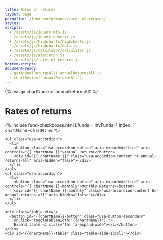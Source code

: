 ```yaml
---
title: Rates of returns
layout: page
permalink: /fund-performance/rates-of-returns/
styles:
scripts:
  - /assets/js/jquery.min.js
  - /assets/js/jquery.numeric.js
  - /assets/js/highcharts/highcharts.js
  - /assets/js/highcharts/data.js
  - /assets/js/calculator/calculator.js
  - /assets/js/ajaxFetch.js
  - /assets/js/rates-of-returns.js
bottom-scripts:
document-ready:
  - getAnnualReturnsAll('annualReturnsAll');
  - chartResize('annualReturnsAll');
---
```

{% assign chartName = 'annualReturnsAll' %}
# Rates of returns

{% include fund-checkboxes.html Lfunds=1 InvFunds=1 Index=1 chartName=chartName %}

<div id="{{chartName}}-div" class="usa-grid-full usa-layout-docs-main_content">
<div class="usa-width-one-whole" markdown="1">
  <section id="{{chartName}}-section" class="rates-of-returns">

    <ul class="usa-accordion">
      <li>
        <button class="usa-accordion-button" aria-expanded="true" aria-controls="{{ chartName }}">Annual Returns</button>
        <div id="{{ chartName }}" class="usa-accordion-content hc-annual-returns-all" aria-hidden="false"></div>
      </li>
    </ul>
    <ul class="usa-accordion">
      <li>
        <button class="usa-accordion-button" aria-expanded="true" aria-controls="{{ chartName }}-monthly">Monthly Returns</button>
        <div id="{{ chartName }}-monthly" class="usa-accordion-content hc-annual-returns-all" aria-hidden="false"></div>
      </li>
    </ul>

    <div class="table-view">
      <button id="{{chartName}}-button" class="usa-button-secondary"
        onClick="toggleTableWidth('{{chartName}}');">
        Expand table <i class="fal fa-expand-wide"></i></button>
    </div>
    <div id="{{chartName}}-table" class="table-side-scroll"></div>
  </section>

</div> <!-- END div.usa-width-one-whole -->
</div> <!-- END div.usa-grid-full -->
